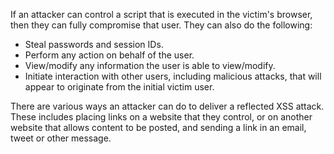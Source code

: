 If an attacker can control a script that is executed in the victim's browser, then they can fully compromise that user. They can also do the following:
- Steal passwords and session IDs.
- Perform any action on behalf of the user.
- View/modify any information the user is able to view/modify.
- Initiate interaction with other users, including malicious attacks, that will appear to originate from the initial victim user.

There are various ways an attacker can do to deliver a reflected XSS attack. These includes placing links on a website that they control, or on another website that allows content to be posted, and sending a link in an email, tweet or other message.
